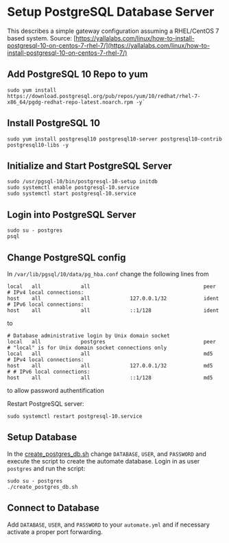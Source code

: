# Setup PostgreSQL Database Server 

This describes a simple gateway configuration assuming a 
RHEL/CentOS 7 based system. 
Source: [https://yallalabs.com/linux/how-to-install-postgresql-10-on-centos-7-rhel-7/](https://yallalabs.com/linux/how-to-install-postgresql-10-on-centos-7-rhel-7/)


## Add PostgreSQL 10 Repo to yum

```
sudo yum install https://download.postgresql.org/pub/repos/yum/10/redhat/rhel-7-x86_64/pgdg-redhat-repo-latest.noarch.rpm -y`
```


## Install PostgreSQL 10 

```
sudo yum install postgresql10 postgresql10-server postgresql10-contrib postgresql10-libs -y
```


## Initialize and Start PostgreSQL Server 

```
sudo /usr/pgsql-10/bin/postgresql-10-setup initdb
sudo systemctl enable postgresql-10.service
sudo systemctl start postgresql-10.service
```


## Login into PostgreSQL Server

```
sudo su - postgres
psql
```


## Change PostgreSQL config 

In `/var/lib/pgsql/10/data/pg_hba.conf` change the following lines from
```
local   all             all                                     peer
# IPv4 local connections:
host    all             all             127.0.0.1/32            ident
# IPv6 local connections:
host    all             all             ::1/128                 ident
```
to
```
# Database administrative login by Unix domain socket
local   all             postgres                                peer
# "local" is for Unix domain socket connections only
local   all             all                                     md5
# IPv4 local connections:
host    all             all             127.0.0.1/32            md5
# # IPv6 local connections:
host    all             all             ::1/128                 md5
```
to allow password authentification

Restart PostgreSQL server:
```
sudo systemctl restart postgresql-10.service
```


## Setup Database
In the [create_postgres_db.sh](../scripts/create_postgres_db.sh) change `DATABASE`, `USER`, and `PASSWORD` and execute the script to create the automate database.
Login in as user `postgres` and run the script:
```
sudo su - postgres
./create_postgres_db.sh
```

## Connect to Database

Add `DATABASE`, `USER`, and `PASSWORD` to your `automate.yml` and if necessary activate a proper port forwarding. 

